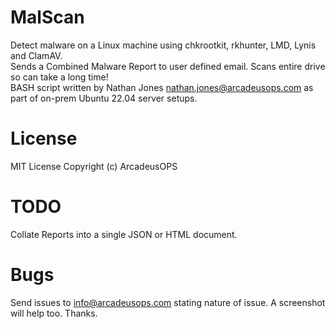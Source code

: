 # MalScan
 Detect malware on a Linux machine using chkrootkit, rkhunter, LMD, Lynis and ClamAV. <br/>
 Sends a Combined Malware Report to user defined email. Scans entire drive so can take a long time! <br/>
 BASH script written by Nathan Jones nathan.jones@arcadeusops.com as part of on-prem Ubuntu 22.04 server setups. <br/>

# License
MIT License
Copyright (c) ArcadeusOPS

# TODO
Collate Reports into a single JSON or HTML document.

# Bugs
Send issues to info@arcadeusops.com stating nature of issue. A screenshot will help too. Thanks.
